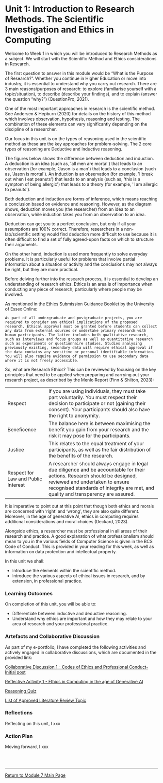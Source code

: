 # Unit 1: Introduction to Research Methods. The Scientific Investigation and Ethics in Computing

Welcome to Week 1 in which you will be introduced to Research Methods as a subject. We will start with the Scientific Method and Ethics considerations in Research.

The first question to answer in this module would be “What is the Purpose of Research?”. Whether you continue in Higher Education or move into industry, it is essential to understand why you carry out research. There are 3 main reasons/purposes of research: to explore (familiarise yourself with a topic/situation), to describe (describe your findings), and to explain (answer the question “why?”) (QuestionPro, 2021).

One of the most important approaches in research is the scientific method. See Andersen & Hepburn (2020) for details on the history of this method which involves observation, hypothesis, reasoning and testing. The combination of these elements can vary significantly depending on the discipline of a researcher.

Our focus in this unit is on the types of reasoning used in the scientific method as these are the key approaches for problem-solving. The 2 core types of reasoning are Deductive and Inductive reasoning.

The figures below shows the difference between deduction and induction. A deduction is an idea (such as, 'all men are mortal') that leads to an observation (for example, 'Jason is a man') that leads to a conclusion (such as, 'Jason is mortal'). An induction is an observation (for example, 'I break out when I eat peanuts') that leads to an analysis (such as, 'this is a symptom of being allergic') that leads to a theory (for example, 'I am allergic to peanuts').

Both deduction and induction are forms of inference, which means reaching a conclusion based on evidence and reasoning. However, as the diagram shows, deduction moves you (the researcher) from an idea to an observation, while induction takes you from an observation to an idea.

Deduction can get you to a perfect conclusion, but only if all your assumptions are 100% correct. Therefore, researchers in a non-lab/scientific setting would find deduction more difficult to use because it is often difficult to find a set of fully agreed-upon facts on which to structure their arguments.

On the other hand, induction is used more frequently to solve everyday problems. It is particularly useful for problems that involve partial information about a situation or activity and the conclusions may not always be right, but they are more practical.

Before delving further into the research process, it is essential to develop an understanding of research ethics. Ethics is an area is of importance when conducting any piece of research, particularly where people may be involved.

As mentioned in the Ethics Submission Guidance Booklet by the University of Essex Online:

```As part of all undergraduate and postgraduate projects, you are required to consider any ethical implications of the proposed research. Ethical approval must be granted before students can collect any data from external sources or undertake primary research with human participants. The latter includes both qualitative research, such as interviews and focus groups as well as quantitative research such as experiments or questionnaire studies. Studies analysing previously existing, secondary data will require ethical approval if the data contains any sensitive or personal identifiable information. You will also require evidence of permission to use secondary data where it is not freely accessible.```

So, what are Research Ethics? This can be reviewed by focusing on the key principles that need to be applied when preparing and carrying out your research project, as described by the Menlo Report (Finn & Shilton, 2023):

| | |
| :------- | :----------------------------------------------- |
| Respect	| If you are using individuals, they must take part voluntarily. You must respect their decision to participate or not (gaining their consent). Your participants should also have the right to anonymity. |
| Beneficence |	The balance here is between maximising the benefit you gain from your research and the risk it may pose for the participants. |
| Justice	| This relates to the equal treatment of your participants, as well as the fair distribution of the benefits of the research. | 
| Respect for Law and Public Interest	| A researcher should always engage in legal due diligence and be accountable for their actions. Research should be designed, reviewed and undertaken to ensure recognised standards of integrity are met, and quality and transparency are assured. |


It is imperative to point out at this point that though both ethics and morals are concerned with ‘right’ and ‘wrong’, they are also quite different. Moreover, in the age of generative AI, ethics in computing requires additional considerations and moral choices (Deckard, 2023).

Alongside ethics, a researcher must be professional in all areas of their research and practice. A good explanation of what professionalism should mean to you in the various fields of Computer Science is given in the BCS Code of Conduct. This is provided in your reading for this week, as well as information on data protection and intellectual property.

In this unit we shall:
 - Introduce the elements within the scientific method.
 - Introduce the various aspects of ethical issues in research, and by extension, in professional practice.

### Learning Outcomes
On completion of this unit, you will be able to:
 - Differentiate between inductive and deductive reasoning.
 - Understand why ethics are important and how they may relate to your area of research and your professional practice.


### Artefacts and Collaborative Discussion 
As part of my e-portfolio, I have completed the following activities and actively engaged in collaborative discussions, which are documented in the provided link:

[Collaborative Discussion 1 - Codes of Ethics and Professional Conduct-Initial post](RMPP_Unit01_Initial.pdf)

[Reflective Activity 1 - Ethics in Computing in the age of Generative AI](RMPP_Unit01_Activity.md)

[Reasoning Quiz](RMPP_Unit01_Quiz.pdf) 

[List of Approved Literature Review Topic](RMPP_Unit01_ListofTopics.pdf) 

### Reflections
Reflecting on this unit, I xxx

### Action Plan
Moving forward, I xxx

<br><br>

--- 

[Return to Module 7 Main Page](RMPP_main.md)
